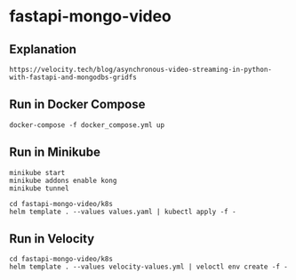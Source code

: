 # fastapi-mongo-video

## Explanation
    https://velocity.tech/blog/asynchronous-video-streaming-in-python-with-fastapi-and-mongodbs-gridfs

## Run in Docker Compose
```shell
docker-compose -f docker_compose.yml up
```
## Run in Minikube
```shell
minikube start
minikube addons enable kong
minikube tunnel
```
```shell
cd fastapi-mongo-video/k8s
helm template . --values values.yaml | kubectl apply -f -
```

## Run in Velocity
```shell
cd fastapi-mongo-video/k8s
helm template . --values velocity-values.yml | veloctl env create -f -
```
